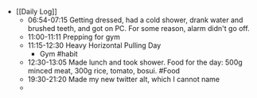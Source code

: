 - [[Daily Log]]
	- 06:54-07:15 Getting dressed, had a cold shower, drank water and brushed teeth, and got on PC. For some reason, alarm didn't go off.
	- 11:00-11:11 Prepping for gym
	- 11:15-12:30 Heavy Horizontal Pulling Day
		- Gym #habit
	- 12:30-13:05 Made lunch and took shower. Food for the day: 500g minced meat, 300g rice, tomato, bosui. #Food
	- 19:30-21:20 Made my new twitter alt, which I cannot name
	-